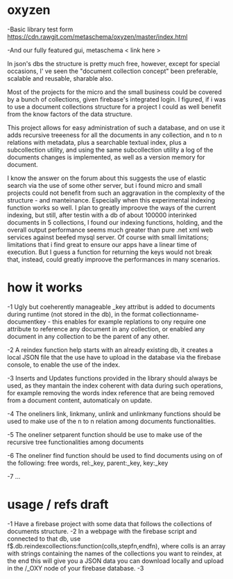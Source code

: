 # oxyzen
-Basic library test form
https://cdn.rawgit.com/metaschema/oxyzen/master/index.html 

-And our fully featured gui, metaschema < link here >

In json's dbs the structure is pretty much free, however,  except for special occasions, I' ve seen the "document collection concept" been preferable, scalable and reusable, sharable also.

Most of the projects for the micro and the small business could be covered by a bunch of collections, given firebase's integrated login.
I figured, if i was to use a document collections structure for a project I could as well benefit from the know factors of the data structure.

This project allows for easy administration of such a database, and on use it adds recursive treeeness for all the documents in any collection, and n to n relations with metadata, plus a searchable textual index, plus a subcollection utility, and using the same subcollection utility a log of the documents changes is implemented, as well as a version memory for document.

I know the answer on the forum about this suggests the use of elastic search via the use of some other server, but i found micro and small projects could not benefit from such an aggravation in the complexity of the structure - and manteinance.
Especially when this experimental indexing function works so well.
I plan to greatly improove the ways of the current indexing, but still, after testin with a db of about 100000 interinked documents in 5 collections, I found our indexing functions, holding, and the overall output performance seems much greater than pure .net xml web services against beefed mysql server. Of course with small limitations; limitations that i find great to ensure our apps have a linear time of execution.
But I guess a function for returning the keys would not break that, instead, could greatly improove the performances in many scenarios.

# how it works
-1 Ugly but coeherently manageable _key attribut is added to documents during runtime (not stored in the db),  in the format collectionname-documentkey - this enables for example replations to ony require one attribute to reference any document in any collection, or enabled any document in any collection to be the parent of any other.

-2 A reindex function help starts with an already existing db, it creates a local JSON file that the use have to upload in the database via the firebase console, to enable the use of the index.

-3 Inserts and Updates functions provided in the library should always be used, as they mantain the index coherent with data during such operations, for example removing the words index reference that are being removed from a document content, automaticaly on update.

-4 The oneliners link, linkmany, unlink and unlinkmany functions should be used to make use of the n to n relation among documents functionalities.

-5 The oneliner setparent function should be use to make use of the recursive tree functionalities among documents

-6 The oneliner find function should be used to find documents using on of the following: free words, rel:_key, parent:_key, key:_key

-7 ...

# usage / refs draft
-1 Have a firebase project with some data that follows the collections of documents structure.
-2 In a webpage with the firebase script and connected to that db, use 
f$.db.reindexcollections:function(colls,stepfn,endfn), where colls is an array with strings containing the names of the collections you want to reindex, at the end this will give you a JSON data you can download locally and upload in the /_OXY node of your firebase database.
-3 


